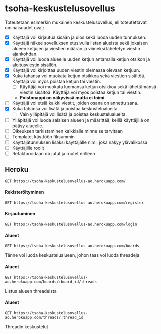 # tsoha-keskustelusovellus

Toteutetaan esimerkin mukainen keskustelusovellus, eli toteutettavat ominaisuudet ovat:
 - [X] Käyttäjä voi kirjautua sisään ja ulos sekä luoda uuden tunnuksen.
 - [X] Käyttäjä näkee sovelluksen etusivulla listan alueista sekä jokaisen alueen ketjujen ja viestien määrän ja viimeksi lähetetyn viestin ajankohdan.
 - [X] Käyttäjä voi luoda alueelle uuden ketjun antamalla ketjun otsikon ja aloitusviestin sisällön.
 - [X] Käyttäjä voi kirjoittaa uuden viestin olemassa olevaan ketjuun.
 - [X] Kuka tahansa voi muokata ketjun otsikkoa sekä  viestien sisältöä. Käyttäjä voi myös poistaa ketjun tai viestin.
    - [ ] Käyttäjä voi muokata luomansa ketjun otsikkoa sekä lähettämänsä viestin sisältöä. Käyttäjä voi myös poistaa ketjun tai viestin.
    - **Poistonappi on näkyvissä mutta ei toimi**
 - [ ] Käyttäjä voi etsiä kaikki viestit, joiden osana on annettu sana.
 - [X] Kuka tahansa voi lisätä ja poistaa keskustelualueita.
    - [ ] Vain ylläpitäjä voi lisätä ja poistaa keskustelualueita.
 - [ ] Ylläpitäjä voi luoda salaisen alueen ja määrittää, keillä käyttäjillä on pääsy alueelle.
 - [ ] Oikeuksen tarkistaminen kaikkialle minne se tarvitaan
 - [ ] Templatet käyttöön fiksummin
 - [ ] Käyttäjätunnuksen lisäksi käyttäjälle nimi, joka näkyy ylävalikossa
 - [ ] Käyttäjille roolit
 - [ ] Refaktoroidaan db jutut ja routet erilleen

## Heroku
``` http
GET https://tsoha-keskustelusovellus-ao.herokuapp.com/
```

#### Rekisteröityminen
``` http
GET https://tsoha-keskustelusovellus-ao.herokuapp.com/register
```

#### Kirjautuminen
``` http
GET https://tsoha-keskustelusovellus-ao.herokuapp.com/login
```

#### Alueet
``` http
GET https://tsoha-keskustelusovellus-ao.herokuapp.com/boards
```
Tänne voi luoda keskustelualueen, johon taas voi luoda threadeja

#### Alueet
``` http
GET https://tsoha-keskustelusovellus-ao.herokuapp.com/boards/:board_id/threads
```
Listus alueen threadeista

#### Alueet
``` http
GET https://tsoha-keskustelusovellus-ao.herokuapp.com/threads/:thread_id
```
Threadin keskustelut
